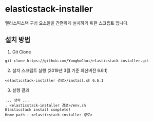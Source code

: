 # elasticstack-installer
엘라스틱스택 구성 요소들을 간편하게 설치하기 위한 스크립트 입니다.

## 설치 방법
1. Git Clone
```shell
git clone https://github.com/YonghoChoi/elasticstack-installer.git
```

2. 설치 스크립트 실행 (2019년 3월 기준 최신버전 6.6.1)
```shell
<elasticstack-installer 경로>/install.sh 6.6.1
```

3. 실행 결과
```shell
... 생략 ...
. <elasticstack-installer 경로>/env.sh
Elasticstack install complete!
Home path : <elasticstack-installer 경로>
````